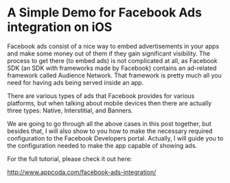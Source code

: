 # A Simple Demo for Facebook Ads integration on iOS

Facebook ads consist of a nice way to embed advertisements in your apps and make some money out of them if they gain significant visibility. The process to get there (to embed ads) is not complicated at all, as Facebook SDK (an SDK with frameworks made by Facebook) contains an ad-related framework called Audience Network. That framework is pretty much all you need for having ads being served inside an app.

There are various types of ads that Facebook provides for various platforms, but when talking about mobile devices then there are actually three types: Native, Interstitial, and Banners. 

We are going to go through all the above cases in this post together, but besides that, I will also show to you how to make the necessary required configuration to the Facebook Developers portal. Actually, I will guide you to the configuration needed to make the app capable of showing ads.

For the full tutorial, please check it out here:

http://www.appcoda.com/facebook-ads-integration/
